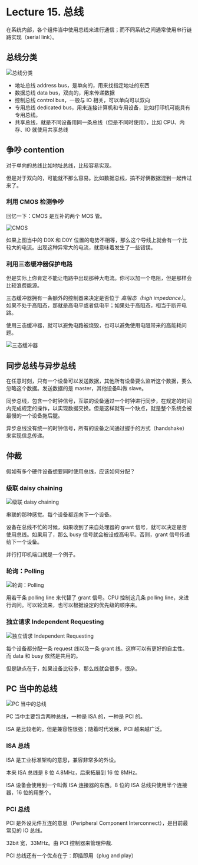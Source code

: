 # Lecture 15. 总线

在系统内部，各个组件当中使用总线来进行通信；而不同系统之间通常使用串行链路实现（serial link）。

## 总线分类

![总线分类](https://s2.loli.net/2023/07/03/AnOwHW2NI1GsLMB.png)

*   地址总线 address bus，是单向的，用来找指定地址的东西
*   数据总线 data bus，双向的，用来传递数据
*   控制总线 control bus，一般与 IO 相关，可以单向可以双向
*   专用总线 dedicated bus，用来连接计算机和专用设备，比如打印机可能具有专用总线。
*   共享总线，就是不同设备用同一条总线（但是不同时使用），比如 CPU、内存、IO 就使用共享总线

## 争吵 contention

对于单向的总线比如地址总线，比较容易实现。

但是对于双向的，可能就不那么容易。比如数据总线，搞不好俩数据混到一起传过来了。

### 利用 CMOS 检测争吵

回忆一下：CMOS 是互补的两个 MOS 管。

![CMOS](https://s2.loli.net/2023/07/03/OcdqnXTvLo65WgA.png)

如果上图当中的 D0X 和 D0Y 位置的电势不相等，那么这个导线上就会有一个比较大的电流。出现这种异常大的电流，就意味着发生了一些错误。

### 利用三态缓冲器保护电路

但是实际上你肯定不能让电路中出现那种大电流。你可以加一个电阻，但是那样会比较浪费能源。

三态缓冲器拥有一条额外的控制器来决定是否位于 *高阻态（high impedance）*。如果不处于高阻态，那就是高电平或者低电平；如果处于高阻态，相当于断开电路。

使用三态缓冲器，就可以避免电路被烧毁，也可以避免使用电阻带来的高能耗问题。

![三态缓冲器](https://s2.loli.net/2023/07/03/WJTRoPi5y3lfKq9.png)

## 同步总线与异步总线

在任意时刻，只有一个设备可以发送数据，其他所有设备要么监听这个数据，要么忽略这个数据。发送数据的是 master，其他设备叫做 slave。

同步总线，包含一个时钟信号，互联的设备通过一个时钟进行同步，在规定的时间内完成规定的操作，以实现数据交换。但是这样就有一个缺点，就是整个系统会被最慢的一个设备拖后腿。

异步总线没有统一的时钟信号，所有的设备之间通过握手的方式（handshake）来实现信息传递。

## 仲裁

假如有多个硬件设备想要同时使用总线，应该如何分配？

### 级联 daisy chaining

![级联 daisy chaining](https://s2.loli.net/2023/07/03/4fVM1kYirlBCTw3.png)

串联的那种感觉。每个设备都连向下一个设备。

设备在总线不忙的时候，如果收到了来自处理器的 grant 信号，就可以决定是否使用总线。如果用了，那么 busy 信号就会被设成高电平。否则，grant 信号传递给下一个设备。

并行打印机端口就是一个例子。

### 轮询：Polling

![轮询：Polling](https://s2.loli.net/2023/07/03/WyUKfnL8BxNzmbH.png)

用若干条 polling line 来代替了 grant 信号。CPU 控制这几条 polling line，来进行询问。可以轮流来，也可以根据设定的优先级的顺序来。

### 独立请求 Independent Requesting

![独立请求 Independent Requesting](https://s2.loli.net/2023/07/03/NO6UQlV4pgMLfT8.png)

每个设备都分配一条 request 线以及一条 grant 线。这样可以有更好的自主性。而 data 和 busy 依然是共用的。

但是缺点在于，如果设备比较多，那么线就会很多，很杂。

## PC 当中的总线

![PC 当中的总线](https://s2.loli.net/2023/07/03/7cbJwkaD9eKpYTg.png)

PC 当中主要包含两种总线，一种是 ISA 的，一种是 PCI 的。

ISA 是比较老的，但是兼容性很强；随着时代发展，PCI 越来越广泛。

### ISA 总线

ISA 是工业标准架构的意思，兼容非常多的外设。

本来 ISA 总线是 8 位 4.8MHz，后来拓展到 16 位 8MHz。

ISA 设备会使用到一个叫做 ISA 连接器的东西。8 位的 ISA 总线只使用半个连接器，16 位的用整个。

### PCI 总线

PCI 是外设元件互连的意思（Peripheral Component Interconnect），是目前最常见的 IO 总线。

32bit 宽，33MHz。由 PCI 控制器来管理仲裁.

PCI 总线还有一个优点在于：即插即用（plug and play）
